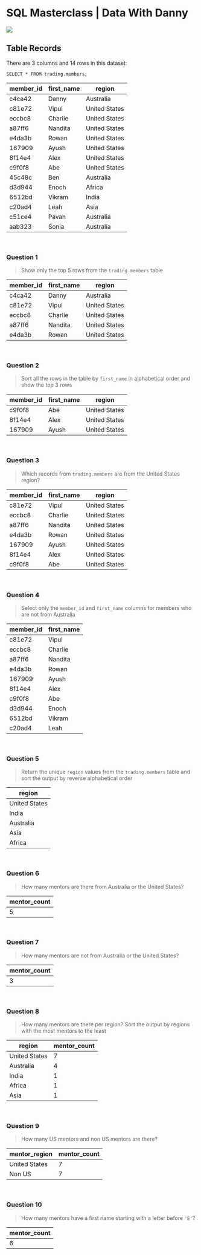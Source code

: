 # SQL Masterclass | Data With Danny
![](https://raw.githubusercontent.com/DataWithDanny/sql-masterclass/main/images/sql-masterclas-banner.png)

## Table Records

There are 3 columns and 14 rows in this dataset:

`SELECT * FROM trading.members;`

| member_id | first_name |    region      |
| --------- | ---------- | -------------- |
| c4ca42    | Danny      | Australia      |
| c81e72    | Vipul      | United States  |
| eccbc8    | Charlie    | United States  |
| a87ff6    | Nandita    | United States  |
| e4da3b    | Rowan      | United States  |
| 167909    | Ayush      | United States  |
| 8f14e4    | Alex       | United States  |
| c9f0f8    | Abe        | United States  |
| 45c48c    | Ben        | Australia      |
| d3d944    | Enoch      | Africa         |
| 6512bd    | Vikram     | India          |
| c20ad4    | Leah       | Asia           |
| c51ce4    | Pavan      | Australia      |
| aab323    | Sonia      | Australia      |
<br>

### Question 1

> Show only the top 5 rows from the `trading.members` table

| member_id | first_name |    region     |
| --------- | ---------- | ------------- |
| c4ca42    | Danny      | Australia     |
| c81e72    | Vipul      | United States |
| eccbc8    | Charlie    | United States |
| a87ff6    | Nandita    | United States |
| e4da3b    | Rowan      | United States |
<br>

### Question 2

> Sort all the rows in the table by `first_name` in alphabetical order and show the top 3 rows

| member_id | first_name |    region     |
| --------- | ---------- | ------------- |
| c9f0f8    | Abe        | United States |
| 8f14e4    | Alex       | United States |
| 167909    | Ayush      | United States |
<br>

### Question 3

> Which records from `trading.members` are from the United States region?

| member_id | first_name |    region     |
| --------- | ---------- | ------------- |
| c81e72    | Vipul      | United States |
| eccbc8    | Charlie    | United States |
| a87ff6    | Nandita    | United States |
| e4da3b    | Rowan      | United States |
| 167909    | Ayush      | United States |
| 8f14e4    | Alex       | United States |
| c9f0f8    | Abe        | United States |
<br>

### Question 4

> Select only the `member_id` and `first_name` columns for members who are not from Australia

| member_id | first_name |
| --------- | ---------- |
| c81e72    | Vipul      |
| eccbc8    | Charlie    |
| a87ff6    | Nandita    |
| e4da3b    | Rowan      |
| 167909    | Ayush      |
| 8f14e4    | Alex       |
| c9f0f8    | Abe        |
| d3d944    | Enoch      |
| 6512bd    | Vikram     |
| c20ad4    | Leah       |
<br>

### Question 5

> Return the unique `region` values from the `trading.members` table and sort the output by reverse alphabetical order

|    region     | 
| ------------- |
| United States |
| India         |
| Australia     |
| Asia          |
| Africa        |
<br>

### Question 6

> How many mentors are there from Australia or the United States?

| mentor_count |
| ------------ |
|            5 |
<br>

### Question 7

> How many mentors are not from Australia or the United States?

| mentor_count |
| ------------ |
|            3 |
<br>

### Question 8

> How many mentors are there per region? Sort the output by regions with the most mentors to the least

|    region     | mentor_count |
| ------------- | ------------ |
| United States |            7 |
| Australia     |            4 |
| India         |            1 |
| Africa        |            1 |
| Asia          |            1 |
<br>

### Question 9

> How many US mentors and non US mentors are there?

| mentor_region | mentor_count |
| ------------- | ------------ |
| United States |            7 |
| Non US        |            7 |
<br>

### Question 10

> How many mentors have a first name starting with a letter before `'E'`?

| mentor_count |
| -------------|
|            6 |
<br>

